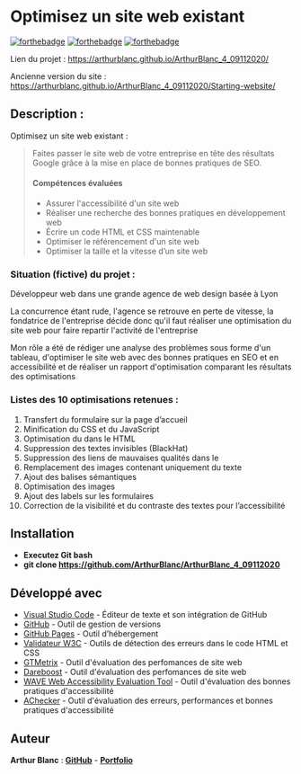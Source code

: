 # Optimisez un site web existant

[![forthebadge](https://forthebadge.com/images/badges/validated-html5.svg)](https://validator.w3.org/nu/?doc=https%3A%2F%2Farthurblanc.github.io%2FArthurBlanc_4_09112020%2F)
[![forthebadge](https://forthebadge.com/images/badges/uses-css.svg)](https://jigsaw.w3.org/css-validator/validator?uri=https%3A%2F%2Farthurblanc.github.io%2FArthurBlanc_4_09112020%2F&profile=css3svg&usermedium=all&warning=1&vextwarning=&lang=fr)
[![forthebadge](https://forthebadge.com/images/badges/uses-git.svg)](https://github.com/ArthurBlanc)

Lien du projet : https://arthurblanc.github.io/ArthurBlanc_4_09112020/

Ancienne version du site : https://arthurblanc.github.io/ArthurBlanc_4_09112020/Starting-website/

## Description :

Optimisez un site web existant :

> Faites passer le site web de votre entreprise en tête des résultats Google grâce à la mise en place de bonnes pratiques de SEO.
>
> #### Compétences évaluées
>
> -   Assurer l'accessibilité d'un site web
> -   Réaliser une recherche des bonnes pratiques en développement web
> -   Écrire un code HTML et CSS maintenable
> -   Optimiser le référencement d'un site web
> -   Optimiser la taille et la vitesse d’un site web

### Situation (fictive) du projet :

Développeur web dans une grande agence de web design basée à Lyon

La concurrence étant rude, l'agence se retrouve en perte de vitesse, la fondatrice de l'entreprise décide donc qu'il faut réaliser une optimisation du site web pour faire repartir l'activité de l'entreprise

Mon rôle a été de rédiger une analyse des problèmes sous forme d'un tableau, d'optimiser le site web avec des bonnes pratiques en SEO et en accessibilité et de réaliser un rapport d'optimisation comparant les résultats des optimisations

### Listes des 10 optimisations retenues :

1. Transfert du formulaire sur la page d’accueil
2. Minification du CSS et du JavaScript
3. Optimisation du <head> dans le HTML
4. Suppression des textes invisibles (BlackHat)
5. Suppression des liens de mauvaises qualités dans le <footer>
6. Remplacement des images contenant uniquement du texte
7. Ajout des balises sémantiques
8. Optimisation des images
9. Ajout des labels sur les formulaires
10. Correction de la visibilité et du contraste des textes pour l’accessibilité

## Installation

-   **Executez Git bash**
-   **git clone https://github.com/ArthurBlanc/ArthurBlanc_4_09112020**

## Développé avec

-   [Visual Studio Code](https://code.visualstudio.com/) - Éditeur de texte et son intégration de GitHub
-   [GitHub](https://github.com/) - Outil de gestion de versions
-   [GitHub Pages](https://pages.github.com/) - Outil d’hébergement
-   [Validateur W3C](https://validator.w3.org/) - Outils de détection des erreurs dans le code HTML et CSS
-   [GTMetrix](https://gtmetrix.com/) - Outil d'évaluation des perfomances de site web
-   [Dareboost](https://www.dareboost.com/) - Outil d'évaluation des perfomances de site web
-   [WAVE Web Accessibility Evaluation Tool](https://wave.webaim.org/) - Outil d'évaluation des bonnes pratiques d'accessibilité
-   [AChecker](https://achecker.ca) - Outil d'évaluation des erreurs, performances et bonnes pratiques d'accessibilité

## Auteur

**Arthur Blanc** : [**GitHub**](https://github.com/ArthurBlanc/) - [**Portfolio**](https://abcoding.fr/)
